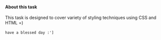 #### About this task

This task is designed to cover variety of styling techniques using CSS and HTML =)
<br>
<br>
`have a blessed day :']`